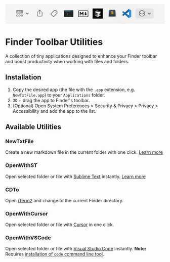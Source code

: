 ![](screenshot.png)

# Finder Toolbar Utilities

A collection of tiny applications designed to enhance your Finder toolbar and boost productivity when working with files and folders.

## Installation

1. Copy the desired app (the file with the `.app` extension, e.g. `NewTxtFile.app`) to your `Applications` folder.
2. ⌘ + drag the app to Finder's toolbar.
3. (Optional) Open System Preferences > Security & Privacy > Privacy > Accessibility and add the app to the list.

## Available Utilities

### NewTxtFile
Create a new markdown file in the current folder with one click.
[Learn more](https://herrkaefer.com/2018/03/14/create-new-text-file-from-finder-toolbar/)

### OpenWithST
Open selected folder or file with [Sublime Text](https://www.sublimetext.com/) instantly.
[Learn more](https://herrkaefer.com/2020/01/19/open-folder-or-file-with-sublime-text-from-finder-toolbar/)

### CDTo
Open [iTerm2](https://iterm2.com/) and change to the current Finder directory.

### OpenWithCursor
Open selected folder or file with [Cursor](https://www.cursor.com/) in one click.

### OpenWithVSCode
Open selected folder or file with [Visual Studio Code](https://code.visualstudio.com/) instantly.
**Note:** Requires [installation of `code` command line tool](https://code.visualstudio.com/docs/setup/mac#:~:text=You%20can%20also%20run%20VS%20Code%20from%20the%20terminal%20by%20typing%20%27code%27%20after%20adding%20it%20to%20the%20path%3A).
